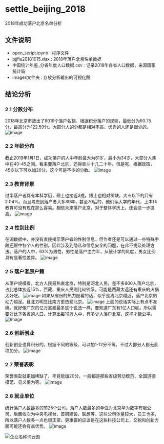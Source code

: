 # settle_beijing_2018
2018年成功落户北京名单分析

## 文件说明
* open_script.ipynb : 程序文件
* bjjflu20181015.xlsx : 2018年落户北京名单数据
* 中国统计年鉴_分省年度人口数据.csv : 记录2018年各省人口数据，来源国家统计局
* images文件夹 : 存放分析输出的可视化图

## 结论分析
### 2.1 分数分布
2018年北京市放出了6019个落户名额，根据积分落户的规则，最低分为90.75分，最高分为122.59分。大部分人的分都是相对不高，优秀的人还是很少的。
![image](https://github.com/Aplicity/settle_beijing_2018/blob/master/images/分数分布.png)

### 2.2 年龄分布
截止2019年1月1日，成功落户的人中年龄最大为61岁，最小为34岁，大部分人集中在40-45之间。看来要落户北京，还得奋斗十几二十年。但是呢，根据政策，45岁以下可以加20分，这个可是不少的分数。
![image](https://github.com/Aplicity/settle_beijing_2018/blob/master/images/年龄分布图.png)

### 2.3 教育背景
  过半落户者具有本科学历，硕士也接近3成，博士也相对稀缺。大专以下的只有2.04%。而且考虑到落户者大多80年，甚至70后的，他们读大学的年代，上本科教育可没有现在那么容易。相信未来落户北京，对于整体学历上，还会进一步提高。
  ![image](https://github.com/Aplicity/settle_beijing_2018/blob/master/images/学历水平.png)
  
### 2.4 性别比例
在源数据中，并没有直接揭示落户者的性别信息。但作者还是可以通过一些特殊手段还原中各个人的性别。因此涉及到隐私和信息安全的问题，在此不提及处理方法。落户的人中，63%为男性，男性是落户主力军，从统计学的角度，男女比例具有显著性差异。
  ![image](https://github.com/Aplicity/settle_beijing_2018/blob/master/images/性别比例.png)
  
### 2.5 落户者原户籍
从落户规模看，北方人民最热衷北京，特别是河北人民，差不多900人落户北京，占比总体接近15%，西藏、重庆人民则比较佛系，可能是西藏太远还有重庆的火锅太好吃。
  ![image](https://github.com/Aplicity/settle_beijing_2018/blob/master/images/原户籍分布_bar.png)
  如果从省份的热力图看的话，似乎是离北京越近，落户北京的动力越足。且北方明显比南方更热爱北京。
  ![image](https://github.com/Aplicity/settle_beijing_2018/blob/master/images/原户籍分布_map.png)
上面的说话实际上有点不准确。就好像广东的亿万富豪最多这个说法一样，要知道广东有1亿人口呢。所以需要对比下各省的人口，计算出每10万人中，有多少人落户北京，这样才能公平。
![image](https://github.com/Aplicity/settle_beijing_2018/blob/master/images/各省落户北京概率_bar.png)

### 2.6 创新创业
  创新创业也算积分的。根据不同的等级，可以加1-12分不等。不过大部分人都无此项加分。
  ![image](https://github.com/Aplicity/settle_beijing_2018/blob/master/images/创新创业.png)
  
### 2.7 荣誉表彰
荣誉表彰就更加稀缺了，毕竟能加20分。一般都是那些省级劳动模范、全国道德模范、见义勇为等。
  ![image](https://github.com/Aplicity/settle_beijing_2018/blob/master/images/荣誉表彰.png)
  
### 2.8 就业单位
统计落户人数最多的前25个公司，落户人数最多的单位为北京华为数字有限公司、后面依次为中央电视台、首钢建设、联想等。这些公司体量较大，员工也多，所以落户人数多一点也很正常。更重要的应该是在这些科技公司上，交税和创新方面可能还会有点优势。
![image](https://github.com/Aplicity/settle_beijing_2018/blob/master/images/就业单位.png)

![企业名称词云图](https://github.com/Aplicity/settle_beijing_2018/blob/master/images/单位名称词云图.png)
